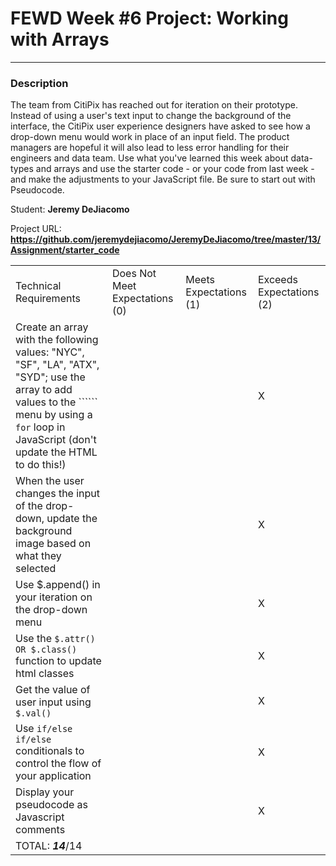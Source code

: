 # FEWD Week #6 Project: Working with Arrays

---


### Description


The team from CitiPix has reached out for iteration on their prototype.  Instead of using a user's text input to change the background of the interface, the CitiPix user experience designers have asked to see how a drop-down menu would work in place of an input field.  The product managers are hopeful it will also lead to less error handling for their engineers and data team.  Use what you've learned this week about data-types and arrays and use the starter code - or your code from last week - and make the adjustments to your JavaScript file. Be sure to start out with Pseudocode.

Student: __Jeremy DeJiacomo__

Project URL: __https://github.com/jeremydejiacomo/JeremyDeJiacomo/tree/master/13/Assignment/starter_code__

|                                                                                                                                                                                                        |                                |                        |                          |
|--------------------------------------------------------------------------------------------------------------------------------------------------------------------------------------------------------|--------------------------------|------------------------|--------------------------|
| Technical Requirements                                                                                                                                                                                 | Does Not Meet Expectations (0) | Meets Expectations (1) | Exceeds Expectations (2) |
| Create an array with the following values: "NYC", "SF", "LA", "ATX", "SYD"; use the array to add values to the `````` menu by using a ```for``` loop in JavaScript (don't update the HTML to do this!) |   |   |  X  |
| When the user changes the input of the drop-down, update the background image based on what they selected   |   |   | X  |
| Use $.append() in your iteration on the drop-down menu   |   |   |  X |
| Use the ```$.attr() OR $.class() ``` function to update html classes    |   |   | X  |
| Get the value of user input using ```$.val()```   |   |   |  X |
| Use ```if/else if/else ``` conditionals to control the flow of your application   |   |   |  X |
| Display your pseudocode as Javascript comments   |   |   | X  |
| TOTAL: ___14___/14                                                                                                                                                                                       |                                |                        |                          |
